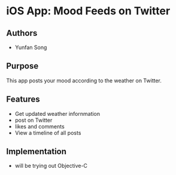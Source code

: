 # iOS App: Mood Feeds on Twitter
## Authors
 - Yunfan Song

## Purpose
This app posts your mood according to the weather on Twitter.

## Features
 - Get updated weather infornmation
 - post on Twitter
 - likes and comments
 - View a timeline of all posts

## Implementation
 - will be trying out Objective-C
